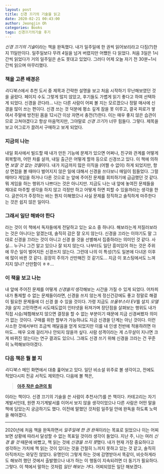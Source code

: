 ```yaml
---
layout: post
title: 신경 끄기의 기술을 읽고
date: 2020-02-21 00:43:00
author: Jeongjin Oh
categories: Books
tags: 신경끄기의기술 후기
---
```


*신경 끄기의 기술*이라는 책을 완독했다. 내가 일주일에 한 권씩 읽어보리라고 다짐(?)한지 11일만이다. 일주일보다 무려 4일을 넘겨 버렸지만 어쨌든 다 읽었다. 처음 3일은 1시간씩 읽었다가 거의 일주일은 손도 못대고 있었다. 그러다 어제 오늘 자기 전 30분~1시간씩 읽으며 마무리했다.

### 책을 고른 배경은

*리디북스*에서 추천 도서 중 제목과 간략한 설명을 보고 처음 시작하기 무난해보였던 것을 골랐다. 페이지 수도 그렇게 많지 않았고, 후기들도 가볍게 읽기 좋다고 하여 선택하게 되었다. 신경을 끈다라... 나는 다른 사람이 어찌 볼 지는 모르겠으나 정말 매사에 신경을 많이 쓰는 편이다. 신경 쓰는 것 덕분에 평소 깊게 잠을 못 이루고, 결국 피로가 쌓여서 주말에 방전된 몸을 12시간 이상 자면서 충전(?)한다. 이는 매우 좋지 않은 습관이므로 고쳐야겠다고 항상 마음먹지만, 그야말로 *신경 끄기*가 너무 힘들다. 그렇다. 제목을 보고 어그로가 끌려서 구매하고 보게 되었다.

### 지금의 나는

내일 회사에서 빌드할 때 내가 만든 기능에 문제가 있으면 어쩌나, 친구와 관계를 어떻게 회복할까, 어떤 차를 살까, 내일 출근은 어떻게 할까 등으로 신경쓰고 있다. 이 책에 의하면 *보잘 것 없는 것들*이다. 내가 지금까지 많은 이직을 (어쩔 수 없이) 하게 되었지만, 항상 면접을 볼 때마다 벌어지지 않은 일에 대해서 신경을 쓰다보니 매일이 힘들었다. 그럴 때마다 게임을 하거나 다른 것으로 눈 앞에 주어진 문제를 회피하기에 급급했던 것 같다. 뭐 게임을 하는 행위가 나쁘다는 것은 아니지만. 지금도 나는 내 앞에 놓여진 문제들을 제대로 마주할 생각을 하지 않고 걱정만 하고 어떻게 하면 피할 수 있을까라는 생각을 한다. 글쓴이가 주장하는 바는 뭔지 이해했으나 사실 문제를 정직하고 솔직하게 마주한다는 것은 쉽지 않은 일이다.

### 그래서 일단 해봐야 한다

라는 것이 이 책에서 독자들에게 전달하고 있는 요소 중 하나다. 해보라는게 저질러보라는 것은 아니다는 알겠는데, 솔직히 감은 잘 오지 않는다. 신경을 끄라는 이야기도 말 그대로 신경을 끄라는 것이 아니고 신경 쓸 것을 선별해서 집중하라는 의미인 것 같다. 사실... 누구나 그건 알고 있으나 잘 되지 않는다. 나부터도 일단 흥미있어 하는 것은 주위에 무슨 일이 벌어지든 신경쓰지 않는다. 그런데 나의 이 특성(?)도 일본에 다녀온 이후에 많이 바뀐 것 같다. 굉장히 주의가 산만해진 것 같기도... 지금 이 포스팅에서도 느껴지지 않나? 산만함이 ㅎㅎ...

### 이 책을 보고 나는

내 앞에 주어진 문제를 어떻게 *신경쓸지* 생각해보는 시간을 가질 수 있게 되었다. 어차피 내가 통제할 수 없는 문제들이라면, 신경을 쓰지 않는게 정신건강에도 좋고 정말로 해결이 필요한 문제들에 더 신경 쓸 수 있을 것이다. 가령 지금도 *쏘울부스터 EV*를 살지 *모델3*을 살지 고민하면서 시도때도없이 인터넷을 뒤져가며 장단점을 살펴보는 행위도 내가 직접 시승/체험해보지 않으면 결정을 할 수 없는 부분이기 때문에 지금 신경써봤자 의미가 없는 것이다. 구매를 위한 할부가 가능하냐도 지금 신경쓸 단계는 아닌 것이다. 이런 사소한 것에서부터 조금씩 깨달음을 얻게 되었지만 이를 내 인생 전반에 적용하려면 아마도... 매우 오래 걸리거나 안되지 않을까 싶다. 사람 성격이라는 게 스무살이 지나면 크게 바뀌진 않는다는 연구 결과도 있으니. 그래도 신경 쓰기 위해 신경을 끄라는 건 꾸준히 노력해보아야겠다.

### 다음 책은 뭘 볼 지

*리디북스* 메인 화면에서 대충 훑어보고 있다. 일단 비소설 위주로 볼 생각이고, 전에도 적었다시피 전공 서적도 제외한다. 다음에 볼 책은,

> **[아주 작은 습관의 힘](https://ridibooks.com/books/1780000157)**

이라는 책이다. 신경 끄기의 기술을 쓴 사람이 추천사(?)를 쓴 책이다. 카테고리는 자기계발서인데, 원랜 자기계발서를 이어서 보지 않을 생각이었으나 다른 사람은 어떤 말을 책에 담았는지 궁금하기도 했다. 이전에 말했던 것처럼 일주일 안에 완독을 하도록 노력을 해야겠다.

---

2020년에 처음 책을 완독하면서 *일주일에 한 권 완독*이라는 목표로 읽었으나 이는 어찌보면 상황에 따라서 달성할 수 없는 목표일 것이라 생각이 들었다. 지난 주, 나는 여러 *신경 쓸 것* 때문에 바빴고, 책 읽는 것에 *신경을 쓰지 못*했다. 내가 현재 가장 중요하다고 생각하는 가치에 책 읽는 것이 있다는 것을 간절히 느끼지 못하고 있는 것 같고, 솔직히 아직까지는 와닿진 않았다. 유명인이 그렇게 하는 것에 감명받아서 똑같이, 비슷하게라도 해보려 했던 것에서 출발했으나 내가 하는 이 행동이 지속되려면 더 동기가 필요하다. 그렇다. 이 책에서 말하는 것처럼 *일단 해보는 거*다. 어찌되었든 일단 해보겠다.
